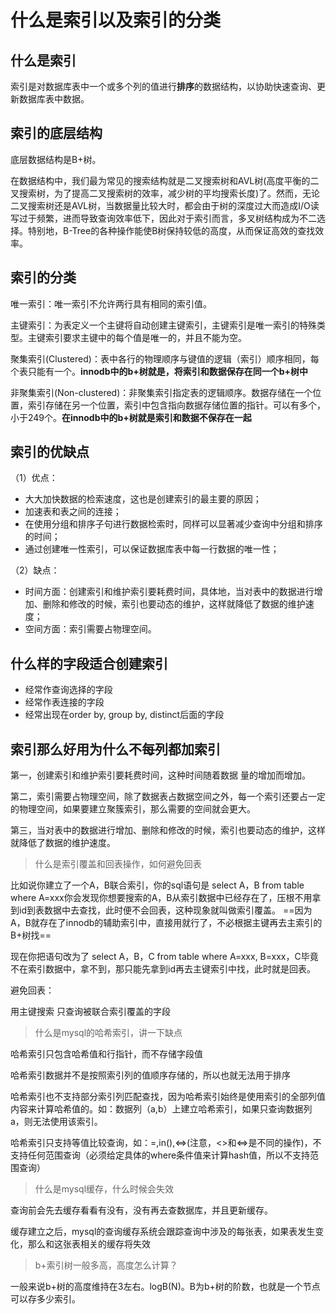 # 什么是索引以及索引的分类
## 什么是索引
索引是对数据库表中一个或多个列的值进行**排序**的数据结构，以协助快速查询、更新数据库表中数据。

## 索引的底层结构
底层数据结构是B+树。

在数据结构中，我们最为常见的搜索结构就是二叉搜索树和AVL树(高度平衡的二叉搜索树，为了提高二叉搜索树的效率，减少树的平均搜索长度)了。然而，无论二叉搜索树还是AVL树，当数据量比较大时，都会由于树的深度过大而造成I/O读写过于频繁，进而导致查询效率低下，因此对于索引而言，多叉树结构成为不二选择。特别地，B-Tree的各种操作能使B树保持较低的高度，从而保证高效的查找效率。

## 索引的分类
唯一索引：唯一索引不允许两行具有相同的索引值。

主键索引：为表定义一个主键将自动创建主键索引，主键索引是唯一索引的特殊类型。主键索引要求主键中的每个值是唯一的，并且不能为空。

聚集索引(Clustered)：表中各行的物理顺序与键值的逻辑（索引）顺序相同，每个表只能有一个。**innodb中的b+树就是，将索引和数据保存在同一个b+树中**

非聚集索引(Non-clustered)：非聚集索引指定表的逻辑顺序。数据存储在一个位置，索引存储在另一个位置，索引中包含指向数据存储位置的指针。可以有多个，小于249个。**在innodb中的b+树就是索引和数据不保存在一起**

## 索引的优缺点
（1）优点：
- 大大加快数据的检索速度，这也是创建索引的最主要的原因；
- 加速表和表之间的连接；
- 在使用分组和排序子句进行数据检索时，同样可以显著减少查询中分组和排序的时间；
- 通过创建唯一性索引，可以保证数据库表中每一行数据的唯一性；

（2）缺点：
- 时间方面：创建索引和维护索引要耗费时间，具体地，当对表中的数据进行增加、删除和修改的时候，索引也要动态的维护，这样就降低了数据的维护速度；
- 空间方面：索引需要占物理空间。

## 什么样的字段适合创建索引
- 经常作查询选择的字段
- 经常作表连接的字段
- 经常出现在order by, group by, distinct后面的字段

## 索引那么好用为什么不每列都加索引

第一，创建索引和维护索引要耗费时间，这种时间随着数据 量的增加而增加。

第二，索引需要占物理空间，除了数据表占数据空间之外，每一个索引还要占一定的物理空间，如果要建立聚簇索引，那么需要的空间就会更大。

第三，当对表中的数据进行增加、删除和修改的时候，索引也要动态的维护，这样就降低了数据的维护速度。

> 什么是索引覆盖和回表操作，如何避免回表

比如说你建立了一个A，B联合索引，你的sql语句是 select A，B from table where A=xxx你会发现你想要搜索的A，B从索引数据中已经存在了，压根不用拿到id到表数据中去查找，此时便不会回表，这种现象就叫做索引覆盖。 ==因为A，B就存在了innodb的辅助索引中，直接用就行了，不必根据主键再去主索引的B+树找==

现在你把语句改为了 select A，B，C from table where A=xxx, B=xxx，C毕竟不在索引数据中，拿不到，那只能先拿到id再去主键索引中找，此时就是回表。

避免回表：

用主键搜索
只查询被联合索引覆盖的字段

> 什么是mysql的哈希索引，讲一下缺点

哈希索引只包含哈希值和行指针，而不存储字段值

哈希索引数据并不是按照索引列的值顺序存储的，所以也就无法用于排序

哈希索引也不支持部分索引列匹配查找，因为哈希索引始终是使用索引的全部列值内容来计算哈希值的。如：数据列（a,b）上建立哈希索引，如果只查询数据列a，则无法使用该索引。

哈希索引只支持等值比较查询，如：=,in(),<=>(注意，<>和<=>是不同的操作)，不支持任何范围查询（必须给定具体的where条件值来计算hash值，所以不支持范围查询）

> 什么是mysql缓存，什么时候会失效

查询前会先去缓存看看有没有，没有再去查数据库，并且更新缓存。

缓存建立之后，mysql的查询缓存系统会跟踪查询中涉及的每张表，如果表发生变化，那么和这张表相关的缓存将失效

> b+索引树一般多高，高度怎么计算？

一般来说b+树的高度维持在3左右。logB(N)。B为b+树的阶数，也就是一个节点可以存多少索引。